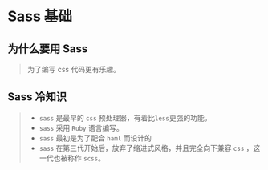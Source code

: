 # Sass 基础
## 为什么要用 Sass
> 为了编写 css 代码更有乐趣。

## Sass 冷知识
> * `sass` 是最早的 `css` 预处理器，有着比`less`更强的功能。
> * `sass` 采用 `Ruby` 语言编写。
> * `sass` 最初是为了配合 `haml` 而设计的
> * `sass` 在第三代开始后，放弃了缩进式风格，并且完全向下兼容 `css` ，这一代也被称作 `scss`。
